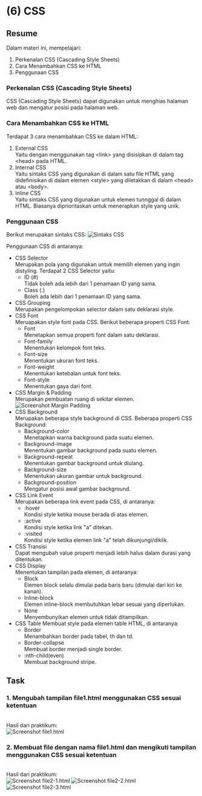 # **(6) CSS**

## **Resume**

Dalam materi ini, mempelajari:
1. Perkenalan CSS (Cascading Style Sheets)
2. Cara Menambahkan CSS ke HTML
3. Penggunaan CSS

### **Perkenalan CSS (Cascading Style Sheets)**
CSS (Cascading Style Sheets) dapat digunakan untuk menghias halaman web dan mengatur posisi pada halaman web.

### **Cara Menambahkan CSS ke HTML**
Terdapat 3 cara menambahkan CSS ke dalam HTML:
1. External CSS\
Yaitu dengan menggunakan tag \<link> yang disisipkan di dalam tag \<head> pada HTML.
2. Internal CSS\
Yaitu sintaks CSS yang digunakan di dalam satu file HTML yang didefinisikan di dalam elemen \<style> yang diletakkan di dalam \<head> atau \<body>.
3. Inline CSS\
Yaitu sintaks CSS yang digunakan untuk elemen tunnggal di dalam HTML. Biasanya diprioritaskan untuk menerapkan style yang unik.

### **Penggunaan CSS**
Berikut merupakan sintaks CSS:
![Sintaks CSS](/summary-img/sintaks-css.JPG)

Penggunaan CSS di antaranya:
- CSS Selector\
Merupakan pola yang digunakan untuk memilih elemen yang ingin distyling. Terdapat 2 CSS Selector yaitu:
    - ID (#)\
    Tidak boleh ada lebih dari 1 penamaan ID yang sama.
    - Class (.)\
    Boleh ada lebih dari 1 penamaan ID yang sama.
- CSS Grouping\
Merupakan pengelompokan selector dalam satu deklarasi style.
- CSS Font\
Meruapakan style font pada CSS. Berikut beberapa properti CSS Font:
    - Font\
    Menetapkan semua properti font dalam satu deklarasi.
    - Font-family\
    Menentukan kelompok font teks.
    - Font-size\
    Menentukan ukuran font teks.
    - Font-weight\
    Menentukan ketebalan untuk font teks.
    - Font-style\
    Menentukan gaya dari font.
- CSS Margin & Padding\
Merupakan pembuatan ruang di sekitar elemen.\
![Screenshot Margin Padding](/summary-img/margin-padding.JPG)
- CSS Background\
Merupakan beberapa style background di CSS. Beberapa properti CSS Background:
    - Background-color\
    Menetapkan warna background pada suatu elemen.
    - Background-image\
    Menentukan gambar background pada suatu elemen.
    - Background-repeat\
    Menentukan gambar background untuk diulang.
    - Background-size\
    Menentukan ukuran gambar untuk background.
    - Background-position\
    Mengatur posisi awal gambar background.
- CSS Link Event\
Merupakan beberapa link event pada CSS, di antaranya:
    - :hover\
    Kondisi style ketika mouse berada di atas elemen.
    - :active\
    Kondisi style ketika link "a" ditekan.
    - :visited\
    Kondisi style ketika elemen link "a" telah dikunjungi/diklik.
- CSS Transisi\
Dapat mengubah value properti menjadi lebih halus dalam durasi yang ditentukan.
- CSS Display\
Menentukan tampilan pada elemen, di antaranya:
    - Block\
    Elemen block selalu dimulai pada baris baru (dimulai dari kiri ke kanan).
    - Inline-block\
    Elemen inline-block membutuhkan lebar sesuai yang diperlukan.
    - None\
    Menyembunyikan elemen untuk tidak ditampilkan.
- CSS Table
Membuat style pada elemen table HTML, di antaranya:
    - Border\
    Menambahkan border pada tabel, th dan td.
    - Border-collapse\
    Membuat border menjadi single border.
    - :nth-child(even)\
    Membuat background stripe.

## **Task**

### 1. Mengubah tampilan file1.html menggunakan CSS sesuai ketentuan
\
Hasil dari praktikum:\
![Screenshot file1.html](./screenshots/soal-1/hasil.JPG)

### 2. Membuat file dengan nama file1.html dan mengikuti tampilan menggunakan CSS sesuai ketentuan
\
Hasil dari praktikum:\
![Screenshot file2-1.html](./screenshots/soal-2/hasil-1.JPG)
![Screenshot file2-2.html](./screenshots/soal-2/hasil-2.JPG)
![Screenshot file2-3.html](./screenshots/soal-2/hasil-3.JPG)